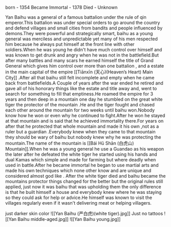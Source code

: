 born - 1354
Became Immortal - 1378
Died - Unknown

Yan Baihu was a general of a famous battalion under the rule of qin emperor.This battalion was under special orders to go around the country and defend villages and small cities from bandits and people influenced by demons.They were powerful and strategically smart, baihu as a young general was merciless and unpredictable yet many of his men respected him because he always put himself at the front line with other soldiers.When he was young he didn't have much control over himself and was known to get drunk and angry when he was not in the battlefield.But after many battles and many scars he earned himself the title of Grand General which gives him control over more than one battalion , and a estate in the main capital of the empire [[Tiānxīn (天心)(Heaven’s Heart) Main City]] .After all that baihu still felt incomplete and empty when he came back from battlefields.A Couple of years after the war ended he retired and gave all of his honorary things like the estate and title away and, went to search for something to fill that emptiness.He roamed the empire for 3 years and then deep in a mountain one day he stumbled on the great white tiger the protector of the mountain .He and the tiger fought and chased each other around the mountain for two weeks until baihu won.Nobody know how he won or even why he continued to fight.After he won he stayed at that mountain and is said that he achieved immortality there.For years on after that he protected that whole mountain and made it his own ,not as a ruler but a guardian .Everybody knew when they came to that mountain they should be wary of baihu but nobody knew why he was protecting the mountain.The name of the mountain is [[Bái Hǔ Shān (白虎山) Mountain]].When he was a young general he use a Guandao as his weapon the later after he defeated the white tiger he started using his hands and dual Kamas which simple and made for farming but where deadly when used in battle.After he became immortal he began to use martial arts and made his own techniques which none other know and are unique and considered almost god like . After the white tiger died and baihu became the mountains protector things changed for the better but the original rules still applied, just now it was baihu that was upholding them the only difference is that he built himself a house and everybody knew where he was staying so they could ask for help or advice.He himself was known to visit the villages regularly even if it wasn't delivering meat or helping villagers.

just darker skin color
![[Yan Baihu (严白虎)(white tiger).jpg]]
Just no tattoos
![[Yan Baihu middle-aged.jpg]] 
![[Yan Baihu young.jpg]]